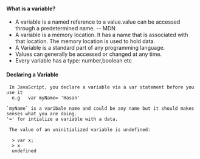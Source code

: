 #### What is a variable?

- A variable is a named reference to a value.value can be accessed through a predetermined name. -- MDN 
- A variable is a memory location. It has a name that is associated with that location. The memory location is used to hold data.
- A Variable is a standard part of any programming language.
- Values can generally be accessed or changed at any time.
- Every variable has a type: number,boolean etc

#### Declaring a Variable
     In JavaScript, you declare a variable via a var statement before you use it
      e.g   var myName= 'Hasan' 
      
    `myName` is a varibale name and could be any name but it should makes senses what you are doing.
    '=' for intialize a variable with a data.

     The value of an uninitialized variable is undefined:

      > var x;
      > x
      undefined
